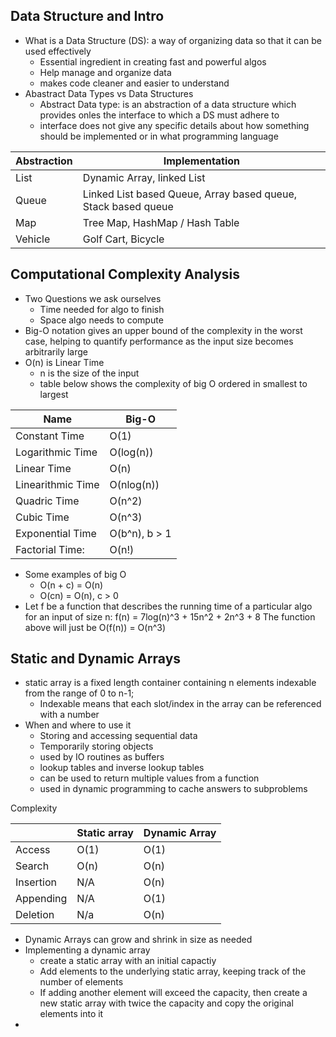 ## Data Structure and Intro
- What is a Data Structure (DS): a way of organizing data so that it can be used effectively
	- Essential ingredient in creating fast and powerful algos
	- Help manage and organize data
	- makes code cleaner and easier to understand
- Abastract Data Types vs Data Structures
	- Abstract Data type: is an abstraction of a data structure which provides onles the interface to which a DS must adhere to
	- interface does not give any specific details about how something should be implemented or in what programming language
	
| Abstraction | Implementation                                                |
| ----------- | ------------------------------------------------------------- |
| List        | Dynamic Array, linked List                                    |
| Queue       | Linked List based Queue, Array based queue, Stack based queue |
| Map         | Tree Map, HashMap / Hash Table                                |
| Vehicle     | Golf Cart, Bicycle                                            |
## Computational Complexity Analysis
- Two Questions we ask ourselves
	- Time needed for algo to finish
	- Space algo needs to compute
- Big-O notation gives an upper bound of the complexity in the worst case, helping to quantify performance as the input size becomes arbitrarily large
- O(n) is Linear Time
	- n is the size of the input
	- table below shows the complexity of big O ordered in smallest to largest

| Name              | Big-O         |
| ----------------- | ------------- |
| Constant Time     | O(1)          |
| Logarithmic Time  | O(log(n))     |
| Linear Time       | O(n)          |
| Linearithmic Time | O(nlog(n))    |
| Quadric Time      | O(n^2)        |
| Cubic Time        | O(n^3)        |
| Exponential Time  | O(b^n), b > 1 |
| Factorial Time:   | O(n!)         |
- Some examples of big O
	- O(n + c) = O(n)
	- O(cn) = O(n), c > 0
- Let f be a function that describes the running time of a particular algo for an input of size n:
	f(n) = 7log(n)^3 + 15n^2 + 2n^3 + 8
	The function above will just be O(f(n)) = O(n^3)  

## Static and Dynamic Arrays
- static array is a fixed length container containing n elements indexable from the range of 0 to n-1;
	- Indexable means that each slot/index in the array can be referenced with a number
- When and where to use it
	- Storing and accessing sequential data
	- Temporarily storing objects
	- used by IO routines as buffers
	- lookup tables and inverse lookup tables
	- can be used to return multiple values from a function
	- used in dynamic programming to cache answers to subproblems

Complexity

|           | Static array | Dynamic Array |
| --------- | ------------ | ------------- |
| Access    | O(1)         | O(1)          |
| Search    | O(n)         | O(n)          |
| Insertion | N/A          | O(n)          |
| Appending | N/A          | O(1)          |
| Deletion  | N/a          | O(n)          |

- Dynamic Arrays can grow and shrink in size as needed
- Implementing a dynamic array
	- create a static array with an initial capactiy
	- Add elements to the underlying static array, keeping track of the number of elements
	- If adding another element will exceed the capacity, then create a new static array with twice the capacity and copy the original elements into it
- 